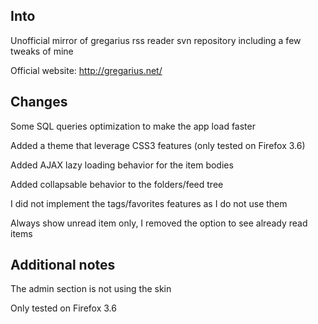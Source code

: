 ## Into

Unofficial mirror of gregarius rss reader svn repository including a few tweaks of mine

Official website: http://gregarius.net/

## Changes

Some SQL queries optimization to make the app load faster

Added a theme that leverage CSS3 features (only tested on Firefox 3.6)

Added AJAX lazy loading behavior for the item bodies

Added collapsable behavior to the folders/feed tree

I did not implement the tags/favorites features as I do not use them

Always show unread item only, I removed the option to see already read items

## Additional notes

The admin section is not using the skin

Only tested on Firefox 3.6
